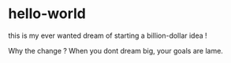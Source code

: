 # hello-world
this is my ever wanted dream of starting a billion-dollar idea !


Why the change ? When you dont dream big, your goals are lame. 
